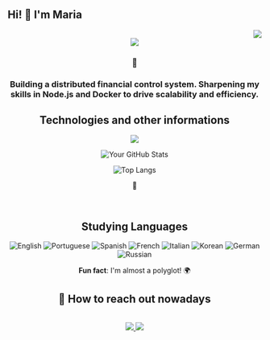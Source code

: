 ## Hi! 👋 I'm Maria 

<!--<div align="center">
  <img src="./img/gif-2.gif" alt="Banner" width="100%" />
</div> -->


<div align="right">

<img src="https://visitor-badge.laobi.icu/badge?page_id=maraiii.maraiii"/>

</div>

<div align="center">
<img src="https://readme-typing-svg.demolab.com?weight=500&size=50&duration=1150&pause=100&color=FFFFFF&background=FF000000&center=true&vCenter=true&width=900&height=150&lines=Helping+eachother;+there's+nothing+we+can't+do."/>

### 🌟

### Building a distributed financial control system. Sharpening my skills in Node.js and Docker to drive scalability and efficiency. 





## Technologies and other informations


<a href="https://skillicons.dev">
    <img src="https://skillicons.dev/icons?i=git,html,css,js,sass,tailwind,ts,react,figma,photoshop&perline=5"/>
</a>

</br>

![Your GitHub Stats](https://github-readme-stats.vercel.app/api?username=maraiii&show_icons=true&hide_title=true&count_private=true&theme=synthwave)
</br>

![Top Langs](https://github-readme-stats.vercel.app/api/top-langs/?username=maraiii&layout=compact&theme=synthwave&langs_count=4)

 🚀  


</br>

## Studying Languages

![English](https://img.shields.io/badge/English-fluent-brightgreen)
![Portuguese](https://img.shields.io/badge/Portuguese-native-blue)
![Spanish](https://img.shields.io/badge/Spanish-intermediate-orange)
![French](https://img.shields.io/badge/French-intermediate-orange)
![Italian](https://img.shields.io/badge/Italian-intermediate-orange)
![Korean](https://img.shields.io/badge/Korean-basic-red)
![German](https://img.shields.io/badge/German-basic-red)
![Russian](https://img.shields.io/badge/Russian-basic-red)

**Fun fact**: I'm almost a polyglot! 🌍


## 💬 How to reach out nowadays
<div align="center">

  <br/>

  <a href="mailto:mariaeduantunes200281@gmail.com">
    <img src="https://img.shields.io/badge/Gmail-D14836?style=for-the-badge&logo=gmail&logoColor=white" target="_blank"/>
  </a>
  <a href="https://in.linkedin.com/in/maria-eduarda-antunes-73a416223">
    <img src="https://img.shields.io/badge/LinkedIn-0077B5?style=for-the-badge&logo=linkedin&logoColor=white" target="_blank"/>
  </a>
</div>


